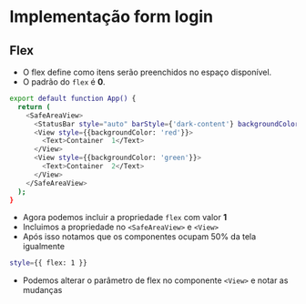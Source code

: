 # Implementação form login

## Flex
- O flex define como itens serão preenchidos no espaço disponível.
- O padrão do `flex` é **0**.
```bash
export default function App() {
  return (
    <SafeAreaView>
      <StatusBar style="auto" barStyle={'dark-content'} backgroundColor={'white'} />
      <View style={{backgroundColor: 'red'}}>
        <Text>Container  1</Text>
      </View>
      <View style={{backgroundColor: 'green'}}>
        <Text>Container  2</Text>
      </View>
    </SafeAreaView>
  );
}
```
- Agora podemos incluir a propriedade `flex` com valor **1**
- Incluimos a propriedade no `<SafeAreaView>` e `<View>`
- Após isso notamos que os componentes ocupam 50% da tela igualmente
```bash
style={{ flex: 1 }}
```
- Podemos alterar o parâmetro de flex no componente `<View>` e notar as mudanças